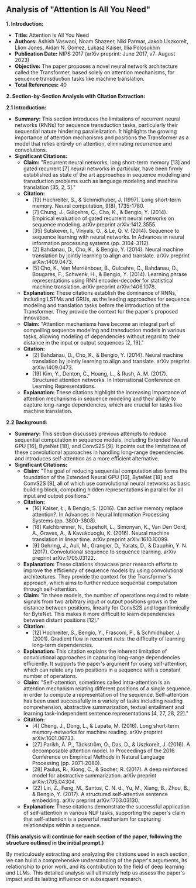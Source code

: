 ## Analysis of "Attention Is All You Need"

**1. Introduction:**

- **Title:** Attention Is All You Need
- **Authors:** Ashish Vaswani, Noam Shazeer, Niki Parmar, Jakob Uszkoreit, Llion Jones, Aidan N. Gomez, Łukasz Kaiser, Illia Polosukhin
- **Publication Date:** NIPS 2017 (arXiv preprint: June 2017, v7: August 2023)
- **Objective:** The paper proposes a novel neural network architecture called the Transformer, based solely on attention mechanisms, for sequence transduction tasks like machine translation.
- **Total References:** 40

**2. Section-by-Section Analysis with Citation Extraction:**

**2.1 Introduction:**

- **Summary:** This section introduces the limitations of recurrent neural networks (RNNs) for sequence transduction tasks, particularly their sequential nature hindering parallelization. It highlights the growing importance of attention mechanisms and positions the Transformer as a model that relies entirely on attention, eliminating recurrence and convolutions.
- **Significant Citations:**
    - **Claim:** "Recurrent neural networks, long short-term memory [13] and gated recurrent [7] neural networks in particular, have been firmly established as state of the art approaches in sequence modeling and transduction problems such as language modeling and machine translation [35, 2, 5]."
    - **Citation:**
        - [13] Hochreiter, S., & Schmidhuber, J. (1997). Long short-term memory. Neural computation, 9(8), 1735-1780.
        - [7] Chung, J., Gülçehre, Ç., Cho, K., & Bengio, Y. (2014). Empirical evaluation of gated recurrent neural networks on sequence modeling. arXiv preprint arXiv:1412.3555.
        - [35] Sutskever, I., Vinyals, O., & Le, Q. V. (2014). Sequence to sequence learning with neural networks. In Advances in neural information processing systems (pp. 3104-3112).
        - [2] Bahdanau, D., Cho, K., & Bengio, Y. (2014). Neural machine translation by jointly learning to align and translate. arXiv preprint arXiv:1409.0473.
        - [5] Cho, K., Van Merriënboer, B., Gulcehre, C., Bahdanau, D., Bougares, F., Schwenk, H., & Bengio, Y. (2014). Learning phrase representations using RNN encoder-decoder for statistical machine translation. arXiv preprint arXiv:1406.1078.
    - **Explanation:** These citations establish the dominance of RNNs, including LSTMs and GRUs, as the leading approaches for sequence modeling and translation tasks before the introduction of the Transformer. They provide the context for the paper's proposed innovation.
    - **Claim:** "Attention mechanisms have become an integral part of compelling sequence modeling and transduction models in various tasks, allowing modeling of dependencies without regard to their distance in the input or output sequences [2, 19]."
    - **Citation:**
        - [2] Bahdanau, D., Cho, K., & Bengio, Y. (2014). Neural machine translation by jointly learning to align and translate. arXiv preprint arXiv:1409.0473.
        - [19] Kim, Y., Denton, C., Hoang, L., & Rush, A. M. (2017). Structured attention networks. In International Conference on Learning Representations.
    - **Explanation:** These citations highlight the increasing importance of attention mechanisms in sequence modeling and their ability to capture long-range dependencies, which are crucial for tasks like machine translation.

**2.2 Background:**

- **Summary:** This section discusses previous attempts to reduce sequential computation in sequence models, including Extended Neural GPU [16], ByteNet [18], and ConvS2S [9]. It points out the limitations of these convolutional approaches in handling long-range dependencies and introduces self-attention as a more efficient alternative.
- **Significant Citations:**
    - **Claim:** "The goal of reducing sequential computation also forms the foundation of the Extended Neural GPU [16], ByteNet [18] and ConvS2S [9], all of which use convolutional neural networks as basic building block, computing hidden representations in parallel for all input and output positions."
    - **Citation:**
        - [16] Kaiser, Ł., & Bengio, S. (2016). Can active memory replace attention?. In Advances in Neural Information Processing Systems (pp. 3800-3808).
        - [18] Kalchbrenner, N., Espeholt, L., Simonyan, K., Van Den Oord, A., Graves, A., & Kavukcuoglu, K. (2016). Neural machine translation in linear time. arXiv preprint arXiv:1610.10099.
        - [9] Gehring, J., Auli, M., Grangier, D., Yarats, D., & Dauphin, Y. N. (2017). Convolutional sequence to sequence learning. arXiv preprint arXiv:1705.03122.
    - **Explanation:** These citations showcase prior research efforts to improve the efficiency of sequence models by using convolutional architectures. They provide the context for the Transformer's approach, which aims to further reduce sequential computation through self-attention.
    - **Claim:** "In these models, the number of operations required to relate signals from two arbitrary input or output positions grows in the distance between positions, linearly for ConvS2S and logarithmically for ByteNet. This makes it more difficult to learn dependencies between distant positions [12]."
    - **Citation:**
        - [12] Hochreiter, S., Bengio, Y., Frasconi, P., & Schmidhuber, J. (2001). Gradient flow in recurrent nets: the difficulty of learning long-term dependencies.
    - **Explanation:** This citation explains the inherent limitation of convolutional approaches in capturing long-range dependencies efficiently. It supports the paper's argument for using self-attention, which can relate any two positions in a sequence with a constant number of operations.
    - **Claim:** "Self-attention, sometimes called intra-attention is an attention mechanism relating different positions of a single sequence in order to compute a representation of the sequence. Self-attention has been used successfully in a variety of tasks including reading comprehension, abstractive summarization, textual entailment and learning task-independent sentence representations [4, 27, 28, 22]."
    - **Citation:**
        - [4] Cheng, J., Dong, L., & Lapata, M. (2016). Long short-term memory-networks for machine reading. arXiv preprint arXiv:1601.06733.
        - [27] Parikh, A. P., Täckström, O., Das, D., & Uszkoreit, J. (2016). A decomposable attention model. In Proceedings of the 2016 Conference on Empirical Methods in Natural Language Processing (pp. 2071-2080).
        - [28] Paulus, R., Xiong, C., & Socher, R. (2017). A deep reinforced model for abstractive summarization. arXiv preprint arXiv:1705.04304.
        - [22] Lin, Z., Feng, M., Santos, C. N. d., Yu, M., Xiang, B., Zhou, B., & Bengio, Y. (2017). A structured self-attentive sentence embedding. arXiv preprint arXiv:1703.03130.
    - **Explanation:** These citations demonstrate the successful application of self-attention in various NLP tasks, supporting the paper's claim that self-attention is a powerful mechanism for capturing relationships within a sequence.

**(This analysis will continue for each section of the paper, following the structure outlined in the initial prompt.)** 

By meticulously extracting and analyzing the citations used in each section, we can build a comprehensive understanding of the paper's arguments, its relationship to prior work, and its contribution to the field of deep learning and LLMs. This detailed analysis will ultimately help us assess the paper's impact and its lasting influence on subsequent research.
